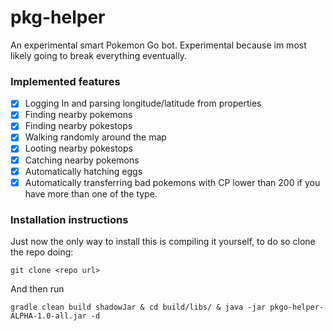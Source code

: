 # pkg-helper
An experimental smart Pokemon Go bot. Experimental because im most likely going to break everything eventually.

### Implemented features
- [x] Logging In and parsing longitude/latitude from properties
- [x] Finding nearby pokemons
- [x] Finding nearby pokestops
- [x] Walking randomly around the map
- [x] Looting nearby pokestops
- [x] Catching nearby pokemons
- [x] Automatically hatching eggs
- [x] Automatically transferring bad pokemons with CP lower than 200 if you have more than one of the type.

### Installation instructions
Just now the only way to install this is compiling it yourself, to do so clone the repo doing:
```shell
git clone <repo url>
```
And then run
```shell
gradle clean build shadowJar & cd build/libs/ & java -jar pkgo-helper-ALPHA-1.0-all.jar -d
```
